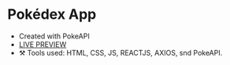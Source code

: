 # Pokédex App
- Created with PokeAPI
- [LIVE PREVIEW](https://u3qureshi.github.io/pokemon-react-app/)
- ⚒ Tools used: HTML, CSS, JS, REACTJS, AXIOS, snd PokeAPI.
